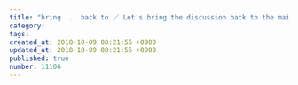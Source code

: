 ```yaml
---
title: "bring ... back to ／ Let's bring the discussion back to the main subject. ／ 話を本題に戻しましょう 2014-01-26"
category: 
tags: 
created_at: 2018-10-09 08:21:55 +0900
updated_at: 2018-10-09 08:21:55 +0900
published: true
number: 11106
---
```



